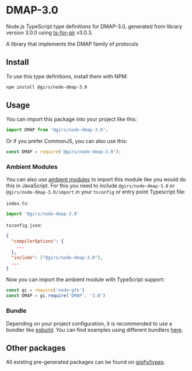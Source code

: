 
# DMAP-3.0

Node.js TypeScript type definitions for DMAP-3.0, generated from library version 3.0.0 using [ts-for-gir](https://github.com/gjsify/ts-for-gir) v3.0.3.

A library that implements the DMAP family of protocols

## Install

To use this type definitions, install them with NPM:
```bash
npm install @girs/node-dmap-3.0
```

## Usage

You can import this package into your project like this:
```ts
import DMAP from '@girs/node-dmap-3.0';
```

Or if you prefer CommonJS, you can also use this:
```ts
const DMAP = require('@girs/node-dmap-3.0');
```

### Ambient Modules

You can also use [ambient modules](https://github.com/gjsify/ts-for-gir/tree/main/packages/cli#ambient-modules) to import this module like you would do this in JavaScript.
For this you need to include `@girs/node-dmap-3.0` or `@girs/node-dmap-3.0/import` in your `tsconfig` or entry point Typescript file:

`index.ts`:
```ts
import '@girs/node-dmap-3.0'
```

`tsconfig.json`:
```json
{
  "compilerOptions": {
    ...
  },
  "include": ["@girs/node-dmap-3.0"],
  ...
}
```

Now you can import the ambient module with TypeScript support: 

```ts
const gi = require('node-gtk')
const DMAP = gi.require('DMAP', '3.0')
```


### Bundle

Depending on your project configuration, it is recommended to use a bundler like [esbuild](https://esbuild.github.io/). You can find examples using different bundlers [here](https://github.com/gjsify/ts-for-gir/tree/main/examples).

## Other packages

All existing pre-generated packages can be found on [gjsify/types](https://github.com/gjsify/types).

